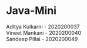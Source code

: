 # Java-Mini
Aditya Kulkarni - 2020200037 <br>
Vineet Mankani  - 2020200040 <br>
Sandeep Pillai  - 2020200049 <br>
